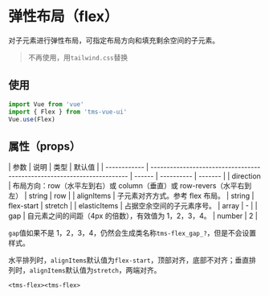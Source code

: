 # 弹性布局（flex）

对子元素进行弹性布局，可指定布局方向和填充剩余空间的子元素。

> 不再使用，用`tailwind.css`替换

## 使用

```js
import Vue from 'vue'
import { Flex } from 'tms-vue-ui'
Vue.use(Flex)
```

## 属性（props）

| 参数         | 说明                                                                    | 类型   | 默认值     |
| ------------ | ----------------------------------------------------------------------- | ------ | ---------- | ------- |
| direction    | 布局方向：row（水平左到右）或 column（垂直）或 row-revers（水平右到左） | string | row        |
| alignItems   | 子元素对齐方式。参考 flex 布局。                                        | string | flex-start | stretch |
| elasticItems | 占据空余空间的子元素序号。                                              | array  | -          |
| gap          | 自元素之间的间距（4px 的倍数），有效值为 1，2，3，4。                   | number | 2          |

`gap`值如果不是 1，2，3，4，仍然会生成类名称`tms-flex_gap_?`，但是不会设置样式。

水平排列时，`alignItems`默认值为`flex-start`，顶部对齐，底部不对齐；垂直排列时，`alignItems`默认值为`stretch`，两端对齐。

```
<tms-flex><tms-flex>
```
